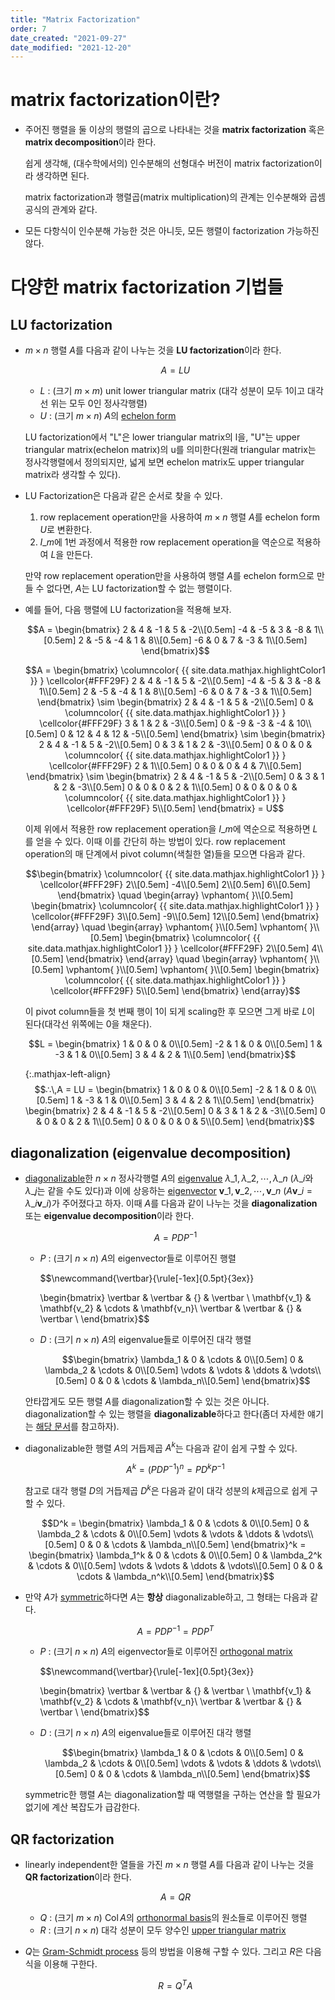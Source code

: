 ```yaml
---
title: "Matrix Factorization"
order: 7
date_created: "2021-09-27"
date_modified: "2021-12-20"
---
```


# matrix factorization이란?

<ul>

<li><div markdown="block">

주어진 행렬을 둘 이상의 행렬의 곱으로 나타내는 것을 **matrix factorization** 혹은 **matrix decomposition**이라 한다.

쉽게 생각해, (대수학에서의) 인수분해의 선형대수 버전이 matrix factorization이라 생각하면 된다.

matrix factorization과 행렬곱(matrix multiplication)의 관계는 인수분해와 곱셈공식의 관계와 같다.

</div></li>

<li><div markdown="block">

모든 다항식이 인수분해 가능한 것은 아니듯, 모든 행렬이 factorization 가능하진 않다.

</div></li>

</ul>

# 다양한 matrix factorization 기법들

## LU factorization

<ul>

<li><div markdown="block">

$m \times n$ 행렬 $A$를 다음과 같이 나누는 것을 **LU factorization**이라 한다.

$$A = LU$$

- $L$ : (크기 $m \times m$) unit lower triangular matrix (대각 성분이 모두 1이고 대각선 위는 모두 0인 정사각행렬)
- $U$ : (크기 $m \times n$) $A$의 [echelon form](/linear_algebra/echelon-form)

LU factorization에서 "L"은 lower triangular matrix의 l을, "U"는 upper triangular matrix(echelon matrix)의 u를 의미한다(원래 triangular matrix는 정사각행렬에서 정의되지만, 넓게 보면 echelon matrix도 upper triangular matrix라 생각할 수 있다).

</div></li>

<li><div markdown="block">

LU Factorization은 다음과 같은 순서로 찾을 수 있다.

1. row replacement operation만을 사용하여 $m \times n$ 행렬 $A$를 echelon form $U$로 변환한다.
2. $I\_m$에 1번 과정에서 적용한 row replacement operation을 역순으로 적용하여 $L$을 만든다.

만약 row replacement operation만을 사용하여 행렬 $A$를 echelon form으로 만들 수 없다면, $A$는 LU factorization할 수 없는 행렬이다.

</div></li>

<li><div markdown="block">

예를 들어, 다음 행렬에 LU factorization을 적용해 보자.

$$A = \begin{bmatrix}
2 & 4 & -1 & 5 & -2\\[0.5em]
-4 & -5 & 3 & -8 & 1\\[0.5em]
2 & -5 & -4 & 1 & 8\\[0.5em]
-6 & 0 & 7 & -3 & 1\\[0.5em]
\end{bmatrix}$$


$$A = \begin{bmatrix}
\columncolor{ {{ site.data.mathjax.highlightColor1 }} } \cellcolor{#FFF29F} 2 & 4 & -1 & 5 & -2\\[0.5em]
-4 & -5 & 3 & -8 & 1\\[0.5em]
2 & -5 & -4 & 1 & 8\\[0.5em]
-6 & 0 & 7 & -3 & 1\\[0.5em]
\end{bmatrix}
\sim
\begin{bmatrix}
2 & 4 & -1 & 5 & -2\\[0.5em]
0 & \columncolor{ {{ site.data.mathjax.highlightColor1 }} } \cellcolor{#FFF29F} 3 & 1 & 2 & -3\\[0.5em]
0 & -9 & -3 & -4 & 10\\[0.5em]
0 & 12 & 4 & 12 & -5\\[0.5em]
\end{bmatrix}
\sim
\begin{bmatrix}
2 & 4 & -1 & 5 & -2\\[0.5em]
0 & 3 & 1 & 2 & -3\\[0.5em]
0 & 0 & 0 & \columncolor{ {{ site.data.mathjax.highlightColor1 }} } \cellcolor{#FFF29F} 2 & 1\\[0.5em]
0 & 0 & 0 & 4 & 7\\[0.5em]
\end{bmatrix}
\sim
\begin{bmatrix}
2 & 4 & -1 & 5 & -2\\[0.5em]
0 & 3 & 1 & 2 & -3\\[0.5em]
0 & 0 & 0 & 2 & 1\\[0.5em]
0 & 0 & 0 & 0 & \columncolor{ {{ site.data.mathjax.highlightColor1 }} } \cellcolor{#FFF29F} 5\\[0.5em]
\end{bmatrix} = U$$

이제 위에서 적용한 row replacement operation을 $I\_m$에 역순으로 적용하면 $L$를 얻을 수 있다. 이때 이를 간단히 하는 방법이 있다. row replacement operation의 매 단계에서 pivot column(색칠한 열)들을 모으면 다음과 같다.

$$\begin{bmatrix}
\columncolor{ {{ site.data.mathjax.highlightColor1 }} } \cellcolor{#FFF29F} 2\\[0.5em]
-4\\[0.5em]
2\\[0.5em]
6\\[0.5em]
\end{bmatrix}
\quad
\begin{array}
\vphantom{ }\\[0.5em]
\begin{bmatrix}
\columncolor{ {{ site.data.mathjax.highlightColor1 }} } \cellcolor{#FFF29F} 3\\[0.5em]
-9\\[0.5em]
12\\[0.5em]
\end{bmatrix}
\end{array}
\quad
\begin{array}
\vphantom{ }\\[0.5em]
\vphantom{ }\\[0.5em]
\begin{bmatrix}
\columncolor{ {{ site.data.mathjax.highlightColor1 }} } \cellcolor{#FFF29F} 2\\[0.5em]
4\\[0.5em]
\end{bmatrix}
\end{array}
\quad
\begin{array}
\vphantom{ }\\[0.5em]
\vphantom{ }\\[0.5em]
\vphantom{ }\\[0.5em]
\begin{bmatrix}
\columncolor{ {{ site.data.mathjax.highlightColor1 }} } \cellcolor{#FFF29F} 5\\[0.5em]
\end{bmatrix}
\end{array}$$

이 pivot column들을 첫 번째 행이 1이 되게 scaling한 후 모으면 그게 바로 $L$이 된다(대각선 위쪽에는 0을 채운다).

$$L = \begin{bmatrix}
1 & 0 & 0 & 0\\[0.5em]
-2 & 1 & 0 & 0\\[0.5em]
1 & -3 & 1 & 0\\[0.5em]
3 & 4 & 2 & 1\\[0.5em]
\end{bmatrix}$$

{:.mathjax-left-align}
$$∴\,A = LU = \begin{bmatrix}
1 & 0 & 0 & 0\\[0.5em]
-2 & 1 & 0 & 0\\[0.5em]
1 & -3 & 1 & 0\\[0.5em]
3 & 4 & 2 & 1\\[0.5em]
\end{bmatrix} \begin{bmatrix}
2 & 4 & -1 & 5 & -2\\[0.5em]
0 & 3 & 1 & 2 & -3\\[0.5em]
0 & 0 & 0 & 2 & 1\\[0.5em]
0 & 0 & 0 & 0 & 5\\[0.5em]
\end{bmatrix}$$

</div></li>

</ul>

## diagonalization (eigenvalue decomposition)

<ul>

<li><div markdown="block">

[diagonalizable](/linear_algebra/eigenvector-eigenvalue)한 $n \times n$ 정사각행렬 $A$의 [eigenvalue](/linear_algebra/eigenvector-eigenvalue) $\lambda\_1,\,\lambda\_2,\,\cdots,\,\lambda\_n$ ($\lambda\_i$와 $\lambda\_j$는 같을 수도 있다)과 이에 상응하는 [eigenvector](/linear_algebra/eigenvector-eigenvalue) $\mathbf{v}\_1,\,\mathbf{v}\_2,\,\cdots,\,\mathbf{v}\_n$ ($A \mathbf{v}\_i = \lambda\_i \mathbf{v}\_i$)가 주어졌다고 하자. 이때 $A$를 다음과 같이 나누는 것을 **diagonalization** 또는 **eigenvalue decomposition**이라 한다.

$$A = PDP^{-1}$$

- $P$ : (크기 $n \times n$) $A$의 eigenvector들로 이루어진 행렬

    $$\newcommand{\vertbar}{\rule[-1ex]{0.5pt}{3ex}}

    \begin{bmatrix}
    \vertbar & \vertbar & {} & \vertbar \\
    \mathbf{v_1} & \mathbf{v_2} & \cdots & \mathbf{v_n}\\
    \vertbar & \vertbar & {} & \vertbar \\
    \end{bmatrix}$$

- $D$ : (크기 $n \times n$) $A$의 eigenvalue들로 이루어진 대각 행렬

    $$\begin{bmatrix}
    \lambda_1 & 0 & \cdots & 0\\[0.5em]
    0 & \lambda_2 & \cdots & 0\\[0.5em]
    \vdots & \vdots & \ddots & \vdots\\[0.5em]
    0 & 0 & \cdots & \lambda_n\\[0.5em]
    \end{bmatrix}$$

안타깝게도 모든 행렬 $A$를 diagonalization할 수 있는 것은 아니다. diagonalization할 수 있는 행렬을 **diagonalizable**하다고 한다(좀더 자세한 얘기는 [해당 문서](/linear_algebra/eigenvector-eigenvalue)를 참고하자).

</div></li>

<li><div markdown="block">

diagonalizable한 행렬 $A$의 거듭제곱 $A^k$는 다음과 같이 쉽게 구할 수 있다.

$$A^k = (PDP^{-1})^n = PD^k P^{-1}$$

참고로 대각 행렬 $D$의 거듭제곱 $D^k$은 다음과 같이 대각 성분의 $k$제곱으로 쉽게 구할 수 있다.

$$D^k = \begin{bmatrix}
\lambda_1 & 0 & \cdots & 0\\[0.5em]
0 & \lambda_2 & \cdots & 0\\[0.5em]
\vdots & \vdots & \ddots & \vdots\\[0.5em]
0 & 0 & \cdots & \lambda_n\\[0.5em]
\end{bmatrix}^k = \begin{bmatrix}
\lambda_1^k & 0 & \cdots & 0\\[0.5em]
0 & \lambda_2^k & \cdots & 0\\[0.5em]
\vdots & \vdots & \ddots & \vdots\\[0.5em]
0 & 0 & \cdots & \lambda_n^k\\[0.5em]
\end{bmatrix}$$

</div></li>

<li><div markdown="block">

만약 $A$가 [symmetric](/linear_algebra/symmetric-matrix)하다면 $A$는 **항상** diagonalizable하고, 그 형태는 다음과 같다.

$$A = PDP^{-1} = PDP^T$$

- $P$ : (크기 $n \times n$) $A$의 eigenvector들로 이루어진 [orthogonal matrix](/linear_algebra/orthogonality)

    $$\newcommand{\vertbar}{\rule[-1ex]{0.5pt}{3ex}}

    \begin{bmatrix}
    \vertbar & \vertbar & {} & \vertbar \\
    \mathbf{v_1} & \mathbf{v_2} & \cdots & \mathbf{v_n}\\
    \vertbar & \vertbar & {} & \vertbar \\
    \end{bmatrix}$$

- $D$ : (크기 $n \times n$) $A$의 eigenvalue들로 이루어진 대각 행렬

    $$\begin{bmatrix}
    \lambda_1 & 0 & \cdots & 0\\[0.5em]
    0 & \lambda_2 & \cdots & 0\\[0.5em]
    \vdots & \vdots & \ddots & \vdots\\[0.5em]
    0 & 0 & \cdots & \lambda_n\\[0.5em]
    \end{bmatrix}$$

symmetric한 행렬 $A$는 diagonalization할 때 역행렬을 구하는 연산을 할 필요가 없기에 계산 복잡도가 급감한다.

</div></li>

</ul>

## QR factorization

<ul>

<li><div markdown="block">

linearly independent한 열들을 가진 $m \times n$ 행렬 $A$를 다음과 같이 나누는 것을 **QR factorization**이라 한다.

$$A = QR$$

- $Q$ : (크기 $m \times n$) $\text{Col}\,A$의 [orthonormal basis](/linear_algebra/orthogonality)의 원소들로 이루어진 행렬
- $R$ : (크기 $n \times n$) 대각 성분이 모두 양수인 [upper triangular matrix](/linear_algebra/vector-matrix)

</div></li>

<li><div markdown="block">

$Q$는 [Gram-Schmidt process](/linear_algebra/orthogonality) 등의 방법을 이용해 구할 수 있다. 그리고 $R$은 다음 식을 이용해 구한다.

$$R = Q^T A$$

</div></li>

</ul>